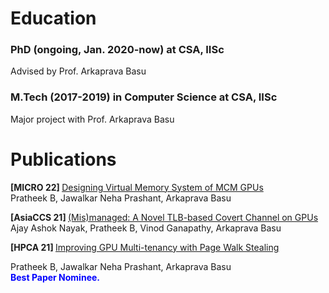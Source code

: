<h1> Education </h1>

<h3>PhD (ongoing, Jan. 2020-now) at CSA, IISc</h3>
<p>Advised by Prof. Arkaprava Basu</p>


<h3>M.Tech (2017-2019) in Computer Science at CSA, IISc</h3>
<p>Major project with Prof. Arkaprava Basu</p>

<h1> Publications </h1>

<strong> [MICRO 22] </strong> <a href="https://www.csa.iisc.ac.in/~arkapravab/papers.html" title="MICRO 22"> Designing Virtual Memory System of MCM GPUs  </a> <br>
Pratheek B, Jawalkar Neha Prashant, Arkaprava Basu  <br>


<strong> [AsiaCCS 21] </strong> <a href="https://www.csa.iisc.ac.in/~arkapravab/papers/asiaCCS21_GPUTLBChannel.pdf" title="AsiaCCS 21">(Mis)managed: A Novel TLB-based Covert Channel on GPUs </a> <br>
Ajay Ashok Nayak, Pratheek B, Vinod Ganapathy, Arkaprava Basu <br>


<strong> [HPCA 21] </strong> <a href="https://www.csa.iisc.ac.in/~arkapravab/papers/hpca21_DWS.pdf" title="HPCA 21"> Improving GPU Multi-tenancy with Page Walk Stealing </a> <br>
<p>Pratheek B, Jawalkar Neha Prashant, Arkaprava Basu <br>
<span style="color:blue;font-weight:bold"> Best Paper Nominee. </span>
